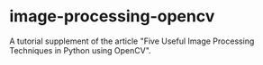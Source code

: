 # image-processing-opencv
A tutorial supplement of the article "Five Useful Image Processing Techniques in Python using OpenCV".
